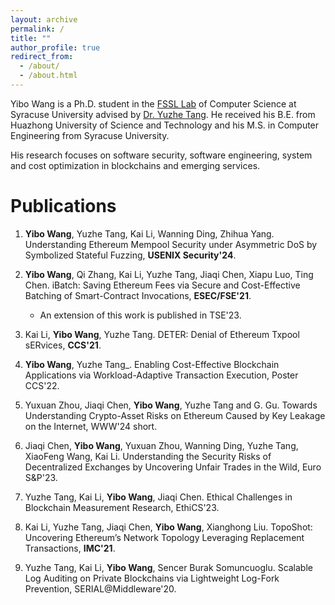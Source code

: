 ```yaml
---
layout: archive
permalink: /
title: ""
author_profile: true
redirect_from: 
  - /about/
  - /about.html
---
```


   
Yibo Wang is a Ph.D. student in the [FSSL Lab](https://tristartom.github.io/members.html) of Computer Science at Syracuse University advised by [Dr. Yuzhe Tang](https://tristartom.github.io/index.html). He received his B.E. from Huazhong University of Science and Technology and his M.S. in Computer Engineering from Syracuse University. 

His research focuses on software security, software engineering, system and cost optimization in blockchains and emerging services.

Publications
======

1. **Yibo Wang**, Yuzhe Tang, Kai Li, Wanning Ding, Zhihua Yang. Understanding Ethereum Mempool Security under Asymmetric DoS by Symbolized Stateful Fuzzing, **USENIX Security'24**.

2. **Yibo Wang**, Qi Zhang, Kai Li, Yuzhe Tang, Jiaqi Chen, Xiapu Luo, Ting Chen. iBatch: Saving Ethereum Fees via Secure and Cost-Effective Batching of Smart-Contract Invocations, **ESEC/FSE'21**. 

    - An extension of this work is published in TSE'23.

3. Kai Li, **Yibo Wang**, Yuzhe Tang. DETER: Denial of Ethereum Txpool sERvices, **CCS'21**.

4. **Yibo Wang**, Yuzhe Tang_. Enabling Cost-Effective Blockchain Applications via Workload-Adaptive Transaction Execution, Poster CCS'22. 

5. Yuxuan Zhou, Jiaqi Chen, **Yibo Wang**, Yuzhe Tang and G. Gu. Towards Understanding Crypto-Asset Risks on Ethereum Caused by Key Leakage on the Internet, WWW'24 short.

6. Jiaqi Chen, **Yibo Wang**, Yuxuan Zhou, Wanning Ding, Yuzhe Tang, XiaoFeng Wang, Kai Li. Understanding the Security Risks of Decentralized Exchanges by Uncovering Unfair Trades in the Wild, Euro S&P'23.

7. Yuzhe Tang, Kai Li, **Yibo Wang**, Jiaqi Chen. Ethical Challenges in Blockchain Measurement Research, EthiCS'23.

8. Kai Li, Yuzhe Tang, Jiaqi Chen, **Yibo Wang**, Xianghong Liu. TopoShot: Uncovering Ethereum’s Network Topology Leveraging Replacement Transactions, **IMC'21**.

9. Yuzhe Tang, Kai Li, **Yibo Wang**, Sencer Burak Somuncuoglu. Scalable Log Auditing on Private Blockchains via Lightweight Log-Fork Prevention, SERIAL@Middleware'20.





